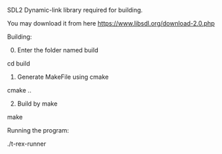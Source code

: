 

SDL2 Dynamic-link library required for building.

You may download it from here
https://www.libsdl.org/download-2.0.php


Building:


0. Enter the folder named build
 
cd build


1. Generate MakeFile using cmake

cmake ..


2. Build by make

make



Running the program:

./t-rex-runner
